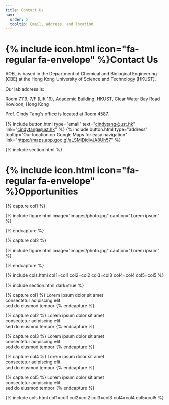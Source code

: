 ```yaml
---
title: Contact Us
nav:
  order: 5
  tooltip: Email, address, and location
---
```


# {% include icon.html icon="fa-regular fa-envelope" %}Contact Us

AOEL is based in the Department of Chemical and Biological Engineering (CBE) at the Hong Kong University of Science and Technology (HKUST). 

Our lab address is:

<a href="https://pathadvisor.ust.hk/from/to/7119;0HyuKKOTG_F;7;1448,334/floor/7/at/normalized/1448,334,3" target="_blank" class="ext su-link--external" data-extlink="">Room 7119</a>, 7/F (Lift 19),
Academic Building, HKUST,
Clear Water Bay Road
Kowloon, Hong Kong

Prof. Cindy Tang's office is located at <a href="https://pathadvisor.ust.hk/from/to/ROOM%204587/floor/4/at/normalized/2497,-214,3" target="_blank" class="ext su-link--external" data-extlink="" tooltip="location on HKUST pathadvisor for easy navigation">Room 4587</a>. 

{%
  include button.html
  type="email"
  text="cindytang@ust.hk"
  link="cindytang@ust.hk"
%}
{%
  include button.html
  type="address"
  tooltip="Our location on Google Maps for easy navigation"
  link="https://maps.app.goo.gl/aLSMiDidivJA8Uh57"
%}

{% include section.html %}

# {% include icon.html icon="fa-regular fa-envelope" %}Opportunities

{% capture col1 %}

{%
  include figure.html
  image="images/photo.jpg"
  caption="Lorem ipsum"
%}

{% endcapture %}

{% capture col2 %}

{%
  include figure.html
  image="images/photo.jpg"
  caption="Lorem ipsum"
%}

{% endcapture %}

{% include cols.html col1=col1 col2=col2 col3=col3 col4=col4 col5=col5 %}

{% include section.html dark=true %}

{% capture col1 %}
Lorem ipsum dolor sit amet  
consectetur adipiscing elit  
sed do eiusmod tempor
{% endcapture %}

{% capture col2 %}
Lorem ipsum dolor sit amet  
consectetur adipiscing elit  
sed do eiusmod tempor
{% endcapture %}

{% capture col3 %}
Lorem ipsum dolor sit amet  
consectetur adipiscing elit  
sed do eiusmod tempor
{% endcapture %}

{% capture col4 %}
Lorem ipsum dolor sit amet  
consectetur adipiscing elit  
sed do eiusmod tempor
{% endcapture %}

{% capture col5 %}
Lorem ipsum dolor sit amet  
consectetur adipiscing elit  
sed do eiusmod tempor
{% endcapture %}

{% include cols.html col1=col1 col2=col2 col3=col3 col4=col4 col5=col5 %}
